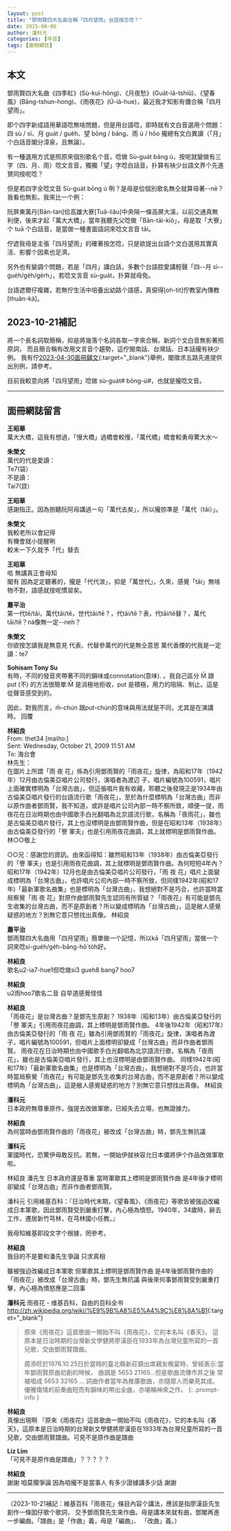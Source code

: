 ```yaml
---
layout: post
title: "鄧雨賢四大名曲合稱「四月望雨」台語按怎唸？"
date: 2015-06-06
author: 潘科元
categories: [呼音]
tags: [面冊網誌]
---
```

## 本文

鄧雨賢四大名曲《四季紅》(Sù-kuì-hông)、《月夜愁》(Gua̍t-iā-tshiû)、《望春風》(Bāng-tshun-hong)、《雨夜花》(Ú-iā-hue)，最近我才知影有儂合稱「四月望雨」。

即个四字新成語用華語唸無啥問題，但是用台語唸，即時就有文白音選用个問題：四 sù / sì、月 gua̍t / gue̍h、望 bōng / bāng、雨 ú / hōo 攏總有文白異讀（「月」个白話音閣分漳泉，且無論）。

有一種選用方式是照原來個別歌名个音，唸做 Sù-gua̍t bāng ú，按呢就變做有三字（四、月、雨）唸文言音，獨獨「望」字唸白話音。扑算有袂少台語文界个先進贊同按呢唸？

但是若四字全唸文音 Sù-gua̍t bōng ú 咧？是毋是佮個別歌名無仝就算毋著\--nē？我看也無影。我來比一个例：

阮屏東萬丹[Bān-tan]佮高雄大寮[Tuā-liâu]中央隔一條高屏大溪，以前交通真無利便，後來才起「萬大大橋」，當年我聽先父唸做「Bān-tāi-kiô」，毋是取「大寮」个 tuā 个白話音，是當做一種書面語詞來唸文言音 tāi。

佇遮我毋是主張「四月望雨」的確著按怎唸，只是欲提出台語个文白選用其實真活、影響个因素也足濟。

另外也有變調个問題，若是「四月」講白話，多數个台語腔愛講輕聲「四\--月 sì\--gue̍h/ge̍h/ge̍rh」，若唸文言音 sù-gua̍t，扑算就毋免。

台語遮爾仔複雜，若無佇生活中培養出幼路个語感，真僫得[oh-tit]佇教室內傳教[thuân-kà]。

## 2023-10-21補記

將一个長名詞取簡稱，抑是將幾落个名詞各取一字來合稱，新詞个文白音無影著照原詞，
而且簡合稱有改用文言音个趨勢，這佇閩南話、台灣話、日本話攏有袂少例。
我有佇[2023-04-30面冊鋪文](https://www.facebook.com/khoguan/posts/pfbid021Vk6xuwxxbPaFsdSFCkcvj3QsSGGQxHfqC8q9rwFqJYoHHwQCUFpdxVh1HCGjTZzl){:target="_blank"}舉例，閣徵求五路先進提供出別例，請參考。

目前我較意向將「四月望雨」唸做 sù-gua̍t# bōng-ú#，也就是攏唸文音。

---

## 面冊網誌留言

**王昭華**  
萬大大橋，這我有想過，「慢大橋」過橋會較慢，「萬代橋」橋會較勇毋驚大水～

**朱榮文**  
萬代的代是愛讀：  
Te7(袋）  
不是讀：  
Tai7(貸）

**王昭華**  
感謝指正。因為捌聽阮阿母講過ㄧ句「萬代去矣」，所以攏掠準是「萬代（tāi）」。

**朱榮文**  
我較老所以會記得  
有機會就小提醒咧  
較未一下久就予「代」替去

**王昭華**  
哈 無講真正會毋知  
閣有 因為定定聽著的，攏是「代代湠」，抑是「萬世代」，久來，感覺「tāi」無啥物不對，語感就按呢慣習矣。

**蕭平治**  
第一代tē/tāi，萬代tāi/tē，世代tāi/tē？，代tāi/tē？表，代tāi/tē替？，萬代tāi/tē？ná像無一定\--neh？

**朱榮文**  
你欲按怎讀我是無意見
代表、代替參萬代的代是無仝意思
萬代香煙的代我是一定讀：te7

**Sohisam Tony Su**  
有時，不同的發音夾帶著不同的韻味或connotation(意味).
。我自己區分 M̄ 跟 put (不) 的方法很簡單:M̄ 是消極地拒收，put 是積極，用力的阻隔、制止。這是從聲音感受到的。

因此，對我而言，m̄-chún 跟put-chún的意味與用法就是不同，尤其是在演講時。
回覆

**林紹良**  
From: thet34 [mailto:]  
Sent: Wednesday, October 21, 2009 11:51 AM  
To: 海台會  
林先生：  
在圖片上所謂「雨 夜 花」係為引用鄧雨賢的「雨夜花」旋律，為昭和17年（1942年）12月由古倫美亞唱片公司發行，演唱者為渡辺 子，唱片編號為100591，唱片上面確實標明為「台灣古曲」，但這張唱片我有收藏，聆聽之後發現正是1934年由古倫美亞唱片發行的台語流行歌「雨夜花」，至於為什麼標明為「台灣古曲」而非以原作曲者鄧雨賢，我不知道，或許是唱片公司內部一時不察所致，順便一提，雨夜花在日治時期也由中國歌手白光翻唱為北京語流行歌，名稱為「夜雨花」，雖也是古倫美亞唱片發行，其上也沒標明是由鄧雨賢作曲，但是在昭和13年（1938年）由古倫美亞發行的「譽 軍夫」也是引用雨夜花曲調，其上就標明是鄧雨賢作曲。  
林○○敬上

○○兄：感謝您的資訊。由來函得知：雖然昭和13年（1938年）由古倫美亞發行的「譽 軍夫」也是引用雨夜花曲調，其上就標明是鄧雨賢作曲。為何短短4年內？昭和17年（1942年）12月也是由古倫美亞唱片公司發行，「雨 夜 花」唱片上面變成標明為「台灣古曲」，也許唱片公司內部一時不察所致，但同樣1942年(昭和17年)「最新軍歌名曲集」也是標明為「台灣古曲」，我想絕對不是巧合，也許當時當局察覺「雨 夜 花」對原作曲鄧雨賢先生認同有所質疑？「雨夜花」有可能是鄧先生收集的台灣古曲，而不是原創者？所以變成標明為「台灣古曲」，這是敝人感覺疑惑的地方？別無它意只想找出真像。 林紹良

**蕭平治**  
鄧雨賢四大名曲用「四月望雨」簡單做一个記憶，所以kā「四月望雨」當做一个詞來唸sì-gue̍h/ge̍h-bāng-hō͘ to̍h好。

**林紹良**  
歌名u2-ia7-hue1但唸做si3 gueh8 bang7 hoo7

**林紹良**  
u2雨hoo7歌名二音 自早道感覺怪怪

**林紹良**  
「雨夜花」是台灣古曲？是鄧先生原創？
1938年（昭和13年）由古倫美亞發行的「譽 軍夫」引用雨夜花曲調，其上標明是鄧雨賢作曲。
4年後1942年（昭和17年）由古倫美亞發行的「雨 夜 花」雖為引用鄧雨賢的「雨夜花」旋律，演唱者為渡 子，唱片編號為100591，但唱片上面標明卻變成「台灣古曲」而非作曲者鄧雨賢。
雨夜花在日治時期也由中國歌手白光翻唱為北京語流行歌，名稱為「夜雨花」，雖也是古倫美亞唱片發行，其上也沒標明是由鄧雨賢作曲。
同樣1942年(昭和17年)「最新軍歌名曲集」也是標明為「台灣古曲」，我想絕對不是巧合，也許當時當局察覺「雨夜花」有可能是鄧先生收集的台灣古曲，而不是原創者？所以變成標明為「台灣古曲」，這是敝人感覺疑惑的地方？別無它意只想找出真像。 林紹良

**潘科元**  
日本政府無尊重原作，強提去改做軍歌，已經失去立場，也無證據力。

**林紹良**  
為何當時由鄧雨賢作曲的「雨夜花」被改成「台灣古曲」時，鄧先生無抗議

**潘科元**  
軍國時代，恐驚伊毋敢反抗。若無，一開始伊就袂容允日本儂將伊个作品改做軍歌啦。

林紹良
潘先生 日本政府還是尊重 當時軍歌其上標明是鄧雨賢作曲 是4年後才標明卻變成「台灣古曲」而非作曲者鄧雨賢。

潘科元
引用維基百科：『日治時代末期，《望春風》、《雨夜花》等歌皆被強迫改編成日本軍歌，因此鄧雨賢受到嚴重打擊，內心極為憤怒。1940年，34歲時，辭去工作，遷居新竹芎林，在芎林國小任教。』

我毋知維基即段文字个根據，罔參考。

**林紹良**  
我目的不是要和潘先生爭論 只求真相

雖被強迫改編成日本軍歌 但軍歌其上標明是鄧雨賢作曲 是4年後鄧雨賢作曲的「雨夜花」被改成「台灣古曲」時，鄧先生無抗議 與後來何事鄧雨賢受到嚴重打擊，內心極為憤怒應是二回事

**潘科元**
雨夜花 - 维基百科，自由的百科全书  
<http://zh.wikipedia.org/wiki/%E9%9B%A8%E5%A4%9C%E8%8A%B1>{:target="_blank"}

> 原來《雨夜花》這首歌曲一開始不叫《雨夜花》，它的本名叫《春天》，
> 這原本是日治時期的台灣新文學健將廖漢臣在1933年為台灣兒童所寫的一首兒歌，交由鄧雨賢譜曲。
>
> 周添旺於1976.10.25日於當時的臺北縣新莊鎮出席親友晚宴時，曾經表示:當年鄧雨賢原曲初創的時候，
> 曲調是 5653 21165...但是歌曲流傳市井之後 常被唱成 5653 32165 ...
> 詞曲作者當年為推廣歌曲，亦隨眾人而樂見其成。優雅傷情的前奏曲短而有韻味的帶出全曲，亦堪稱神來之作。
{: .prompt-info }

**林紹良**  
真像出現啊 『原來《雨夜花》這首歌曲一開始不叫《雨夜花》，它的本名叫《春天》，這原本是日治時期的台灣新文學健將廖漢臣在1933年為台灣兒童所寫的一首兒歌，交由鄧雨賢譜曲。可見不是原作曲是譜曲

**Liz Lim**  
「可見不是原作曲是譜曲」？？？？？

**林紹良**  
謝謝 咱莫擱爭論 因為咱攏不是當事人 有多少證據講多少話 謝謝

---

（2023-10-21補記：維基百科「雨夜花」條目內容个講法，應該是指廖漢臣先生創作一條囡仔歌个歌詞，
交予鄧雨賢先生來作曲。毋是講本來就有曲，鄧閣再進一步編曲。「譜曲」是「作曲」義，毋是「編曲」、
「改曲」義。）
